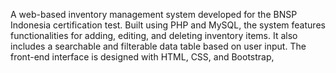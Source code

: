 A web-based inventory management system developed for the BNSP Indonesia certification test. Built using PHP and MySQL, the system features functionalities for adding, editing, and deleting inventory items. It also includes a searchable and filterable data table based on user input. The front-end interface is designed with HTML, CSS, and Bootstrap,
